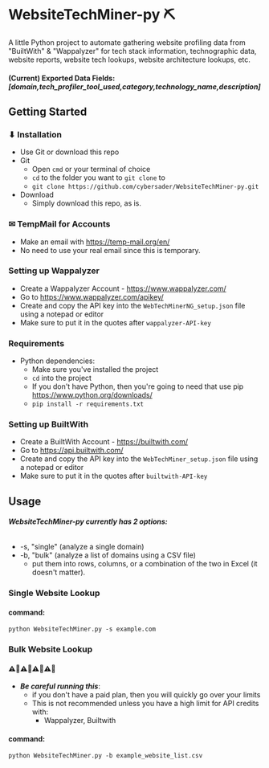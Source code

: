 
# WebsiteTechMiner-py ⛏

A little Python project to automate gathering website profiling data from "BuiltWith" & "Wappalyzer" for tech stack information, technographic data, website reports, website tech lookups, website architecture lookups, etc.

#### (Current) Exported Data Fields: ***[domain,tech_profiler_tool_used,category,technology_name,description]***

## Getting Started

### ⬇ Installation
- Use Git or download this repo
- Git
    - Open `cmd` or your terminal of choice
    - `cd` to the folder you want to `git clone` to
    - ```git clone https://github.com/cybersader/WebsiteTechMiner-py.git```
- Download
    - Simply download this repo, as is.

### ✉ TempMail for Accounts
- Make an email with https://temp-mail.org/en/
- No need to use your real email since this is temporary.

### Setting up Wappalyzer
- Create a Wappalyzer Account - https://www.wappalyzer.com/
- Go to https://www.wappalyzer.com/apikey/
- Create and copy the API key into the `WebTechMinerNG_setup.json` file using a notepad or editor
- Make sure to put it in the quotes after `wappalyzer-API-key` 
### Requirements
- Python dependencies:
    - Make sure you've installed the project
    - `cd` into the project
    - If you don't have Python, then you're going to need that use pip https://www.python.org/downloads/
    - `pip install -r requirements.txt`

### Setting up BuiltWith
- Create a BuiltWith Account - https://builtwith.com/
- Go to https://api.builtwith.com/
- Create and copy the API key into the `WebTechMiner_setup.json` file using a notepad or editor
- Make sure to put it in the quotes after `builtwith-API-key` 

## Usage

###### ***WebsiteTechMiner-py currently has 2 options:***
- -s, "single" (analyze a single domain)
- -b, "bulk" (analyze a list of domains using a CSV file)
    - put them into rows, columns, or a combination of the two in Excel (it doesn't matter).

### Single Website Lookup
#### command:
```python WebsiteTechMiner.py -s example.com```

### Bulk Website Lookup

#### ⚠🛑⚠🛑⚠🛑⚠🛑
- ***Be careful running this***:
    - if you don't have a paid plan, then you will quickly go over your limits
    - This is not recommended unless you have a high limit for API credits with:
        - Wappalyzer, Builtwith

#### command:
```python WebsiteTechMiner.py -b example_website_list.csv```


